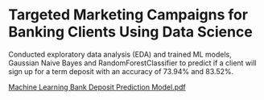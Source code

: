 # Targeted Marketing Campaigns for Banking Clients Using Data Science
Conducted exploratory data analysis (EDA) and trained ML models, Gaussian Naive Bayes and RandomForestClassifier to predict if a client will sign up for a term deposit with an accuracy of 73.94% and 83.52%.


[Machine Learning Bank Deposit Prediction Model.pdf](https://github.com/codingbylily/Marketing-Campaign-for-Banking-Clients-using-Data-Science/files/11538360/Machine.Learning.Bank.Deposit.Prediction.Model.pdf)
